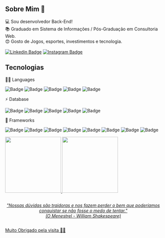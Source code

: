 ## Sobre Mim 👋 

:computer: Sou desenvolvedor Back-End! <br>
:books: Graduado em Sistema de Informações / Pós-Graduação em Consultoria Web.<br>
:heart_eyes: Gosto de Jogos, esportes, investimentos e tecnologia.<br>
<br>
[![Linkedin Badge](https://img.shields.io/badge/-LinkedIn-blue?style=flat-square&logo=Linkedin&logoColor=white&link=https://www.linkedin.com/in/ueversonpedroso/)](https://www.linkedin.com/in/ueversonpedroso/)
[![Instagram Badge](https://img.shields.io/badge/Instagram-E4405F?style=flat-square&logo=instagram&logoColor=white&link=https://www.instagram.com/udanjo/)](https://www.instagram.com/udanjo/)

## Tecnologias

👩‍💻 Languages  

![Badge](https://img.shields.io/badge/C%23-239120?style=for-the-badge&logo=c-sharp&logoColor=white)
![Badge](https://img.shields.io/badge/Go-00ADD8?style=for-the-badge&logo=go&logoColor=white)
![Badge](https://img.shields.io/badge/HTML5-E34F26?style=for-the-badge&logo=html5&logoColor=white)
![Badge](https://img.shields.io/badge/JavaScript-F7DF1E?style=for-the-badge&logo=javascript&logoColor=black)
![Badge](https://img.shields.io/badge/CSS3-1572B6?style=for-the-badge&logo=css3&logoColor=white)

⚡ Database

![Badge](https://img.shields.io/badge/Oracle-F80000?style=for-the-badge&logo=oracle&logoColor=black)
![Badge](https://img.shields.io/badge/PostgreSQL-316192?style=for-the-badge&logo=postgresql&logoColor=white)
![Badge](https://img.shields.io/badge/Microsoft%20SQL%20Sever-CC2927?style=for-the-badge&logo=microsoft%20sql%20server&logoColor=white)
![Badge](https://img.shields.io/badge/MySQL-00000F?style=for-the-badge&logo=mysql&logoColor=white)
![Badge](https://img.shields.io/badge/MongoDB-4EA94B?style=for-the-badge&logo=mongodb&logoColor=white)

🚀 Frameworks

![Badge](https://img.shields.io/badge/.NET-5C2D91?style=for-the-badge&logo=dot-net&logoColor=white)
![Badge](https://img.shields.io/badge/Docker-2CA5E0?style=for-the-badge&logo=docker&logoColor=white)
![Badge](https://img.shields.io/badge/Vue.js-35495E?style=for-the-badge&logo=vuedotjs&logoColor=4FC08D)
![Badge](https://img.shields.io/badge/Angular-DD0031?style=for-the-badge&logo=angular&logoColor=white)
![Badge](https://img.shields.io/badge/Git-F05032?style=for-the-badge&logo=git&logoColor=white)
![Badge](https://img.shields.io/badge/Postman-FF6C37?style=for-the-badge&logo=Postman&logoColor=white)
![Badge](https://img.shields.io/badge/rabbitmq-%23FF6600.svg?&style=for-the-badge&logo=rabbitmq&logoColor=white)
![Badge](https://img.shields.io/badge/Apache_Kafka-231F20?style=for-the-badge&logo=apache-kafka&logoColor=white)


<div>
<a href="https://github.com/udanjo">
<img height="180em" src="https://github-readme-stats.vercel.app/api/top-langs/?username=udanjo&layout=compact&langs_count=7&theme=dracula"/>
<img height="180em" src="https://github-readme-stats.vercel.app/api?username=udanjo&show_icons=true&theme=dracula&include_all_commits=true&count_private=true"/>
</div>

##
<p align="center"><i>"Nossas dúvidas são traidoras e nos fazem perder o bem que poderíamos conquistar se não fosse o medo de tentar." <br>
(O Menestrel - William Shakespeare)
  </i></p>

##
Muito Obrigado pela visita 👊👊

<!--
**udanjo/udanjo** is a ✨ _special_ ✨ repository because its `README.md` (this file) appears on your GitHub profile.

Here are some ideas to get you started:

- 🔭 I’m currently working on ...
- 🌱 I’m currently learning ...
- 👯 I’m looking to collaborate on ...
- 🤔 I’m looking for help with ...
- 💬 Ask me about ...
- 📫 How to reach me: ...
- 😄 Pronouns: ...
- ⚡ Fun fact: ...
-->
